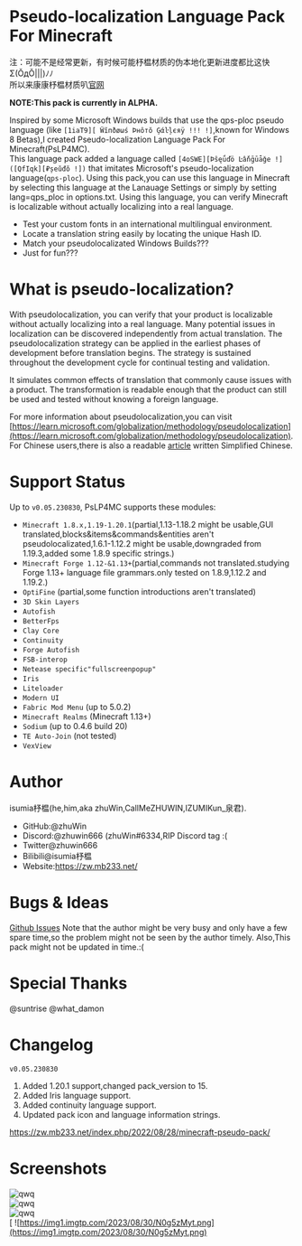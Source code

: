 # Pseudo-localization Language Pack For Minecraft

注：可能不是经常更新，有时候可能杼榅材质的伪本地化更新进度都比这快Σ(ŎдŎ|||)ﾉﾉ<br>所以来康康杼榅材质叭[官网](https://zw.mb233.net/index.php/zwpack)


**NOTE:This pack is currently in ALPHA.**


Inspired by some Microsoft Windows builds that use the qps-ploc pseudo language (like `[1iaT9][ Ẅĭпðøωś Þнôтŏ Ģάŀļєяÿ !!! !]`,known for Windows 8 Betas),I created Pseudo-localization Language Pack For Minecraft(PsLP4MC).<br>
This language pack added a language called `[4oSWE][Þŝęǘďö Ŀấňḡūǡǧe !]([QfIqk][₽șeǔđŏ !])` that imitates Microsoft's pseudo-localization language(`qps-ploc`).
Using this pack,you can use this language in Minecraft by selecting this language at the Lanauage Settings or simply by setting lang=qps_ploc in options.txt.
Using this language, you can verify Minecraft is localizable without actually localizing into a real language.
<br>
* Test your custom fonts in an international multilingual environment.
* Locate a translation string easily by locating the unique Hash ID.
* Match your pseudolocalizated Windows Builds???
* Just for fun???

# What is pseudo-localization?

With pseudolocalization, you can verify that your product is localizable without actually localizing into a real language. Many potential issues in localization can be discovered independently from actual translation. The pseudolocalization strategy can be applied in the earliest phases of development before translation begins. The strategy is sustained throughout the development cycle for continual testing and validation.

It simulates common effects of translation that commonly cause issues with a product. The transformation is readable enough that the product can still be used and tested without knowing a foreign language.

For more information about pseudolocalization,you can visit [https://learn.microsoft.com/globalization/methodology/pseudolocalization](https://learn.microsoft.com/globalization/methodology/pseudolocalization).
For Chinese users,there is also a readable [article]([https://www.bilibili.com/read/cv18226873) written Simplified Chinese.

# Support Status
Up to `v0.05.230830`, PsLP4MC supports these modules:


* `Minecraft 1.8.x,1.19-1.20.1`(partial,1.13-1.18.2 might be usable,GUI translated,blocks&items&commands&entities aren't pseudolocalizated,1.6.1-1.12.2 might be usable,downgraded from 1.19.3,added some 1.8.9 specific strings.)
* `Minecraft Forge 1.12-&1.13+`(partial,commands not translated.studying Forge 1.13+ language file grammars.only tested on 1.8.9,1.12.2 and 1.19.2.)
* `OptiFine` (partial,some function introductions aren't translated)
* `3D Skin Layers`
* `Autofish`
* `BetterFps`
* `Clay Core`
* `Continuity`
* `Forge Autofish`
* `FSB-interop`
* `Netease specific"fullscreenpopup"`
* `Iris`
* `Liteloader`
* `Modern UI`
* `Fabric Mod Menu` (up to 5.0.2)
* `Minecraft Realms` (Minecraft 1.13+)
* `Sodium` (up to 0.4.6 build 20)
* `TE Auto-Join` (not tested)
* `VexView`


# Author
isumia杼榅(he,him,aka zhuWin,CallMeZHUWIN,IZUMIKun_泉君).

* GitHub:@zhuWin
* Discord:@zhuwin666 (zhuWin#6334,RIP Discord tag :(
* Twitter@zhuwin666
* Bilibili@isumia杼榅
* Website:https://zw.mb233.net/

# Bugs & Ideas
[Github Issues](https://github.com/zhuWin/Minecraft-Pseudo-localization-Language-Pack/issues)
Note that the author might be very busy and only have a few spare time,so the problem might not be seen by the author timely.
Also,This pack might not be updated in time.:(

# Special Thanks

@suntrise
@what_damon

# Changelog

`v0.05.230830`
1. Added 1.20.1 support,changed pack_version to 15.
2. Added Iris language support. 
3. Added continuity language support. 
4. Updated pack icon and language information strings.

https://zw.mb233.net/index.php/2022/08/28/minecraft-pseudo-pack/

# Screenshots

![qwq](https://zw.mb233.net/wp-content/uploads/2022/08/23aaf18ca1d1a780.jpg)
<br>
![qwq](http://zw.mb233.net/wp-content/uploads/2023/01/2022-12-19_07.43.10.png)
<br>
![qwq](http://zw.mb233.net/wp-content/uploads/2023/01/2022-12-25_11.10.32.png)
<br>[
![https://img1.imgtp.com/2023/08/30/N0g5zMyt.png](https://img1.imgtp.com/2023/08/30/N0g5zMyt.png)
<br>
